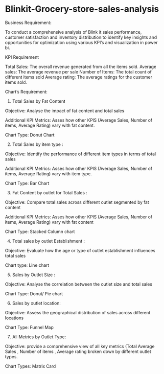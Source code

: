 # Blinkit-Grocery-store-sales-analysis

Business Requirement: 

To conduct a comprehensive analysis of  Blink it sales performance, customer satisfaction and inventory distribution to identify key insights and opportunities for optimization using various KPI’s and visualization in power bi.

KPI Requirement

Total Sales: The overall revenue generated from all the items sold.
Average sales: The average revenue per sale
Number of Items: The total count of different items sold
Average rating: The average ratings for the customer items sold.

Chart’s Requirement:
1.	Total Sales by Fat Content 

Objective: Analyse the impact of fat content and total sales

Additional KPI Metrics: Asses how other KPIS (Average Sales, Number of items, Average Rating) vary with fat content.

Chart Type: Donut Chart

2.	Total Sales by item type :

Objective: Identify the performance of different item types in terms of total sales

Additional KPI Metrics: Asses how other KPIS (Average Sales, Number of items, Average Rating) vary with item type.

Chart Type: Bar Chart

3.	Fat Content by outlet for Total Sales :

Objective: Compare total sales across different outlet segmented by fat content

Additional KPI Metrics: Asses how other KPIS (Average Sales, Number of items, Average Rating) vary with fat content

Chart Type: Stacked Column chart

4.	Total sales by outlet Establishment :

Objective: Evaluate how the age or type of outlet establishment influences total sales

Chart type:  Line chart

5.	Sales by Outlet Size :

Objective: Analyse the correlation between the outlet size and total sales

Chart Type:  Donut/ Pie chart

6.	Sales by outlet location: 

Objective: Assess the geographical distribution of sales across different locations

Chart Type:  Funnel Map


7.	All Metrics by Outlet Type: 

Objective: provide a comprehensive view of all key metrics (Total Average Sales , Number of items , Average rating broken down by different outlet types.

Chart Types: Matrix Card
